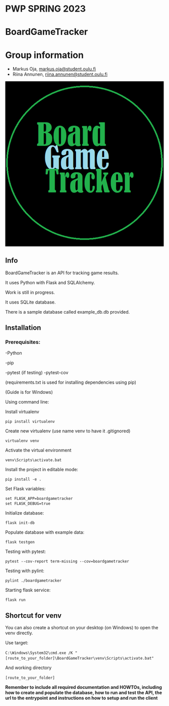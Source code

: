 # PWP SPRING 2023

# BoardGameTracker
# Group information
* Markus Oja, markus.oja@student.oulu.fi
* Riina Annunen, riina.annunen@student.oulu.fi

![BGTlogo](https://github.com/oja89/BoardGameTracker/blob/master/media/BGT.png)

## Info
BoardGameTracker is an API for tracking game results.

It uses Python with Flask and SQLAlchemy.

Work is still in progress.

It uses SQLite database.

There is a sample database called example_db.db provided.

## Installation 

### Prerequisites:
-Python

-pip

-pytest (if testing)
-pytest-cov

(requirements.txt is used for installing dependencies using pip)

(Guide is for Windows)

Using command line:

Install virtualenv
```
pip install virtualenv
```

Create new virtualenv
(use name venv to have it .gitignored)
```
virtualenv venv
```

Activate the virtual environment
```
venv\Scripts\activate.bat
```

Install the project in editable mode:
```
pip install -e .
```

Set Flask variables:
```
set FLASK_APP=boardgametracker
set FLASK_DEBUG=true
```

Initialize database:
```
flask init-db
```

Populate database with example data:
```
flask testgen
```

Testing with pytest:
```
pytest --cov-report term-missing --cov=boardgametracker
```

Testing with pylint:
```
pylint ./boardgametracker
```

Starting flask service:
```
flask run
```

## Shortcut for venv

You can also create a shortcut on your desktop (on Windows) to open the venv directly.

Use target:

`C:\Windows\System32\cmd.exe /K "[route_to_your_folder]\BoardGameTracker\venv\Scripts\activate.bat"`

And working directory 

`[route_to_your_folder]`






__Remember to include all required documentation and HOWTOs, including how to create and populate the database, how to run and test the API, the url to the entrypoint and instructions on how to setup and run the client__



